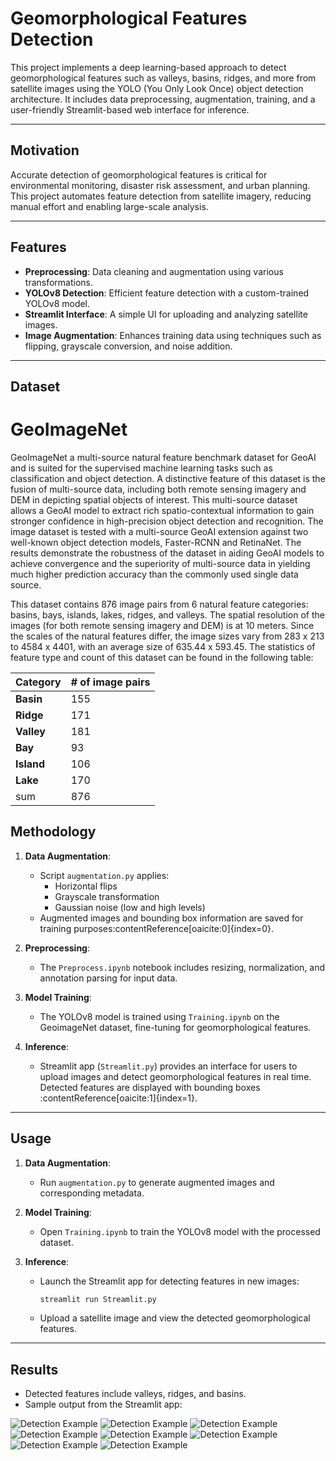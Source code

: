 # Geomorphological Features Detection

This project implements a deep learning-based approach to detect geomorphological features such as valleys, basins, ridges, and more from satellite images using the YOLO (You Only Look Once) object detection architecture. It includes data preprocessing, augmentation, training, and a user-friendly Streamlit-based web interface for inference.

---

## Motivation

Accurate detection of geomorphological features is critical for environmental monitoring, disaster risk assessment, and urban planning. This project automates feature detection from satellite imagery, reducing manual effort and enabling large-scale analysis.

---

## Features

- **Preprocessing**: Data cleaning and augmentation using various transformations.
- **YOLOv8 Detection**: Efficient feature detection with a custom-trained YOLOv8 model.
- **Streamlit Interface**: A simple UI for uploading and analyzing satellite images.
- **Image Augmentation**: Enhances training data using techniques such as flipping, grayscale conversion, and noise addition.

---

## Dataset
# GeoImageNet

GeoImageNet a multi-source natural feature benchmark dataset for GeoAI and is suited for the supervised machine learning tasks such as classification and object detection. A distinctive feature of this dataset is the fusion of multi-source data, including both remote sensing imagery and DEM in depicting spatial objects of interest. This multi-source dataset allows a GeoAI model to extract rich spatio-contextual information to gain stronger confidence in high-precision object detection and recognition. The image dataset is tested with a multi-source GeoAI extension against two well-known object detection models, Faster-RCNN and RetinaNet. The results demonstrate the robustness of the dataset in aiding GeoAI models to achieve convergence and the superiority of multi-source data in yielding much higher prediction accuracy than the commonly used single data source.

This dataset contains 876 image pairs from 6 natural feature categories: basins, bays, islands, lakes, ridges, and valleys. The spatial resolution of the images (for both remote sensing imagery and DEM) is at 10 meters. Since the scales of the natural features differ, the image sizes vary from 283 x 213 to 4584 x 4401, with an average size of 635.44 x 593.45. The statistics of feature type and count of this dataset can be found in the following table:

|Category|# of image pairs|
|--|--|
|**Basin**|155|
|**Ridge**|171|
|**Valley**|181|
|**Bay**|93|
|**Island**|106|
|**Lake**|170|
|sum|876|

## Methodology

1. **Data Augmentation**:
   - Script `augmentation.py` applies:
     - Horizontal flips
     - Grayscale transformation
     - Gaussian noise (low and high levels)
   - Augmented images and bounding box information are saved for training purposes&#8203;:contentReference[oaicite:0]{index=0}.

2. **Preprocessing**:
   - The `Preprocess.ipynb` notebook includes resizing, normalization, and annotation parsing for input data.

3. **Model Training**:
   - The YOLOv8 model is trained using `Training.ipynb` on the GeoimageNet dataset, fine-tuning for geomorphological features.

4. **Inference**:
   - Streamlit app (`Streamlit.py`) provides an interface for users to upload images and detect geomorphological features in real time. Detected features are displayed with bounding boxes&#8203;:contentReference[oaicite:1]{index=1}.

---

## Usage

1. **Data Augmentation**:
   - Run `augmentation.py` to generate augmented images and corresponding metadata.

2. **Model Training**:
   - Open `Training.ipynb` to train the YOLOv8 model with the processed dataset.

3. **Inference**:
   - Launch the Streamlit app for detecting features in new images:
     ```bash
     streamlit run Streamlit.py
     ```
   - Upload a satellite image and view the detected geomorphological features.

---

## Results

- Detected features include valleys, ridges, and basins.
- Sample output from the Streamlit app:

![Detection Example](images/1.png)
![Detection Example](images/2.png)
![Detection Example](images/3.png)
![Detection Example](images/4.png)
![Detection Example](images/5.png)
![Detection Example](images/6.png)
![Detection Example](images/7.png)
![Detection Example](images/8.png)

